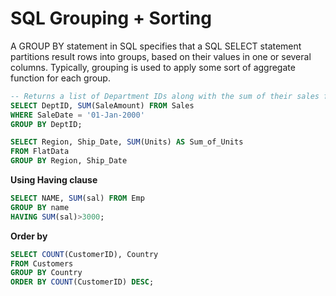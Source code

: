 # SQL Grouping + Sorting

A GROUP BY statement in SQL specifies that a SQL SELECT statement partitions result rows into groups, based on their values in one or several columns. Typically, grouping is used to apply some sort of aggregate function for each group.

```sql
-- Returns a list of Department IDs along with the sum of their sales for the date of January 1, 2000.
SELECT DeptID, SUM(SaleAmount) FROM Sales
WHERE SaleDate = '01-Jan-2000'
GROUP BY DeptID;
```

```sql
SELECT Region, Ship_Date, SUM(Units) AS Sum_of_Units
FROM FlatData
GROUP BY Region, Ship_Date
```

**Using Having clause**
```sql
SELECT NAME, SUM(sal) FROM Emp
GROUP BY name
HAVING SUM(sal)>3000; 
```

**Order by**

```sql
SELECT COUNT(CustomerID), Country
FROM Customers
GROUP BY Country
ORDER BY COUNT(CustomerID) DESC;
```